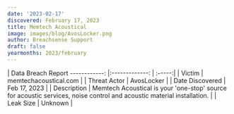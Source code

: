 ```yaml
---
date: '2023-02-17'
discovered: February 17, 2023
title: Memtech Acoustical
image: images/blog/AvosLocker.png
author: Breachsense Support
draft: false
yearmonths: 2023/february
---
```



| Data Breach Report
------------:     |:-------------:    | :-----:|
| Victim      | memtechacoustical.com      | 
| Threat Actor      | AvosLocker      | 
| Date Discovered      | Feb 17, 2023      | 
| Description      | Memtech Acoustical is your 'one-stop' source for acoustic services, noise control and acoustic material installation.      | 
| Leak Size      | Unknown      | 

